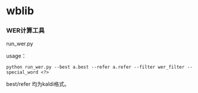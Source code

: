 # wblib


### WER计算工具

run_wer.py

usage：
```
python run_wer.py --best a.best --refer a.refer --filter wer_filter --special_word <?>
```

best/refer 均为kaldi格式。
